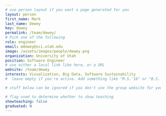 ```yaml
---
# use person layout if you want a page generated for you
layout: person
first_name: Mark
last_name: Dewey
key: dewey
permalink: /team/dewey/
# Pick one of the following
role: engineer
email: mdewey@sci.utah.edu
image: /assets/images/people/dewey.png
organization: University of Utah
position: Software Engineer
# use either a local link like here, or a URL
website: /team/dewey
interests: Visualization, Big Data, Software Sustainability
#  leave empty if you're active. Add something like "M.S.'16" or "B.S.'17" if you got a degree while at VDL. Add "N" if you left VDS before you got a degree.

# stuff below can be ignored if you don't use the group website for your private website

# flag used to determine whether to show teaching
showteaching: false
graduated: N
---
```

